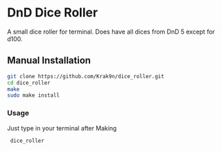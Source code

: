 # DnD Dice Roller

A small dice roller for terminal. Does have all dices from DnD 5 except for d100.

## Manual Installation
```sh
git clone https://github.com/Krak9n/dice_roller.git
cd dice_roller
make
sudo make install
```

### Usage
Just type in your terminal after Making
```
 dice_roller
```

